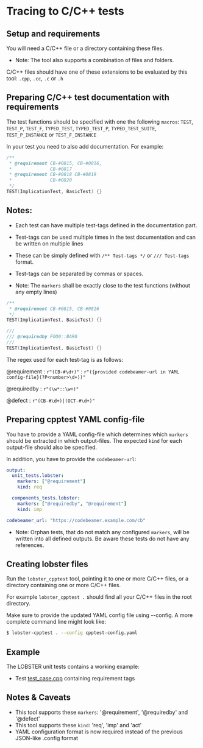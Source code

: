 # Tracing to C/C++ tests

## Setup and requirements

You will need a C/C++ file or a directory containing these files.
* Note: The tool also supports a combination of files and folders.

C/C++ files should have one of these extensions to be evaluated by this tool: `.cpp`, `.cc`, `.c` or `.h`

## Preparing C/C++ test documentation with requirements
The test functions should be specified with one the following `macros`: 
        `TEST`,
        `TEST_P`,
        `TEST_F`,
        `TYPED_TEST`,
        `TYPED_TEST_P`,
        `TYPED_TEST_SUITE`,
        `TEST_P_INSTANCE` or
        `TEST_F_INSTANCE`

In your test you need to also add documentation. For example:

```C++
/**
 * @requirement CB-#0815, CB-#0816,
 * 				CB-#0817
 * @requirement CB-#0818 CB-#0819
 * 				CB-#0820
 */
TEST(ImplicationTest, BasicTest) {}
```


## Notes:

* Each test can have multiple test-tags defined in the documentation part.
* Test-tags can be used multiple times in the test documentation and can be written on multiple lines

* These can be simply defined with `/** Test-tags */` or `/// Test-tags` format. 

* Test-tags can be separated by commas or spaces.

* Note: The `markers` shall be exactly close to the test functions (without any empty lines)


```C++
/**
 * @requirement CB-#0815, CB-#0816
 */
TEST(ImplicationTest, BasicTest) {}
```

```C++
///
/// @requiredby FOO0::BAR0
///
TEST(ImplicationTest, BasicTest) {}
```
The regex used for each test-tag is as follows:

@requirement
: ```r"(CB-#\d+)"```
: ```r"({provided codebeamer-url in YAML config-file}(?P<number>\d+))"```

@requiredby
: ```r"(\w*::\w+)"```

@defect
: ```r"(CB-#\d+)|(OCT-#\d+)"```


## Preparing cpptest YAML config-file

You have to provide a YAML config-file which determines which `markers` should be extracted in which output-files.
The expected `kind` for each output-file should also be specified.

In addition, you have to provide the `codebeamer-url`:

```cpptest-config.yaml
output:
  unit_tests.lobster:
    markers: ["@requirement"]
    kind: req

  components_tests.lobster:
    markers: ["@requiredby", "@requirement"]
    kind: imp

codebeamer_url: "https://codebeamer.example.com/cb"
 ```

* Note: Orphan tests, that do not match any configured `markers`, will be written into all defined outputs.
 Be aware these tests do not have any references.


## Creating lobster files

Run the `lobster_cpptest` tool, pointing it to one or more C/C++ files, or a directory containing one or more C/C++ files. 

For example `lobster_cpptest .` should find all your C/C++ files in the root directory.

Make sure to provide the updated YAML config file using --config.
A more complete command line might look like:

```sh
$ lobster-cpptest . --config cpptest-config.yaml
```

## Example

The LOBSTER unit tests contains a working example:

* Test [test_case.cpp](../test-unit/lobster-cpptest/data/test_case.cpp) containing requirement tags

## Notes & Caveats
* This tool supports these `markers`: '@requirement', '@requiredby' and '@defect'
* This tool supports these `kind`: 'req', 'imp' and 'act'
* YAML configuration format is now required instead of the previous JSON-like .config format
